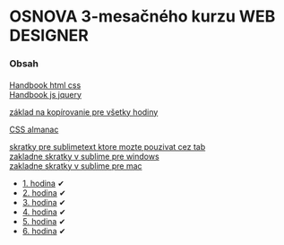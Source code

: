# OSNOVA 3-mesačného kurzu WEB DESIGNER

### Obsah
#### 

[Handbook html css](HTML-CSS-RWD-final.pdf)<br>
[Handbook js jquery](JS-jQuery-Handbook-final.pdf)<br>

[základ na kopírovanie pre všetky hodiny](default.rar)<br>

[CSS almanac](https://css-tricks.com/almanac/)<br>

[skratky pre sublimetext ktore mozte pouzivat cez tab](https://docs.emmet.io/cheat-sheet)<br>
[zakladne skratky v sublime pre windows](http://docs.sublimetext.info/en/latest/reference/keyboard_shortcuts_win.html)<br>
[zakladne skratky v sublime pre mac](http://docs.sublimetext.info/en/latest/reference/keyboard_shortcuts_osx.html)<br>

- [1. hodina](1/intro.md) &#10004;
- [2. hodina](2/intro.md) &#10004;
- [3. hodina](3/intro.md) &#10004;
- [4. hodina](4/intro.md) &#10004;
- [5. hodina](5/intro.md) &#10004;
- [6. hodina](6/intro.md) &#10004;
